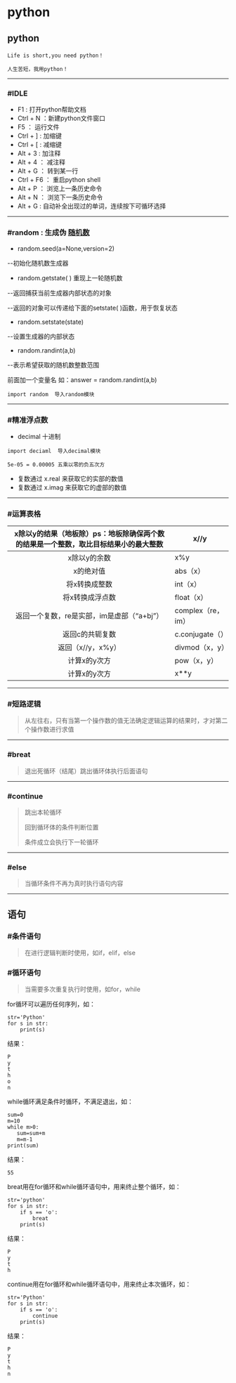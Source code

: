 # python



## python

```shell
Life is short,you need python！

人生苦短，我用python！
```

---



### #IDLE

* F1 : 打开python帮助文档
* Ctrl + N ：新建python文件窗口
* F5 ： 运行文件
* Ctrl + ] : 加缩键
* Ctrl + [ : 减缩键
* Alt + 3 : 加注释
* Alt + 4 ： 减注释
* Alt + G ： 转到某一行
* Ctrl + F6 ： 重启python shell
* Alt + P ： 浏览上一条历史命令
* Alt + N ： 浏览下一条历史命令
* Alt + G : 自动补全出现过的单词，连续按下可循环选择 

---



### #random : 生成伪 <u>随机数</u>



* random.seed(a=None,version=2)

 --初始化随机数生成器



* random.getstate( ) 重现上一轮随机数

 --返回捕获当前生成器内部状态的对象

 --返回的对象可以传递给下面的setstate( )函数，用于恢复状态



* random.setstate(state)

 --设置生成器的内部状态



* random.randint(a,b)

 --表示希望获取的随机数整数范围

 前面加一个变量名 如：answer = random.randint(a,b)



```shell
import random  导入random模块
```

---



### #精准浮点数



* decimal 十进制 

```shell
import deciaml  导入decimal模块
```

```shell
5e-05 = 0.00005 五乘以零的负五次方
```

* 复数通过 x.real 来获取它的实部的数值
* 复数通过 x.imag 来获取它的虚部的数值

---



### #运算表格



| x除以y的结果（地板除）ps：地板除确保两个数的结果是一个整数，取比目标结果小的最大整数 | x//y              |
| :----------------------------------------------------------: | ----------------- |
|                         x除以y的余数                         | x%y               |
|                          x的绝对值                           | abs（x）          |
|                        将x转换成整数                         | int（x）          |
|                       将x转换成浮点数                        | float（x）        |
|          返回一个复数，re是实部，im是虚部（“a+bj”）          | complex（re，im） |
|                       返回c的共轭复数                        | c.conjugate（）   |
|                      返回（x//y，x%y）                       | divmod（x，y）    |
|                         计算x的y次方                         | pow（x，y）       |
|                         计算x的y次方                         | x**y              |

---



### #短路逻辑

> 从左往右，只有当第一个操作数的值无法确定逻辑运算的结果时，才对第二个操作数进行求值

---



### #breat

> 退出死循环（结尾）跳出循环体执行后面语句

---



### #continue

> 跳出本轮循环
>
> 回到循环体的条件判断位置
>
> 条件成立会执行下一轮循环

---



### #else

> 当循环条件不再为真时执行语句内容

---





## 语句

### #条件语句

> 在进行逻辑判断时使用，如if，elif，else



### #循环语句

> 当需要多次重复执行时使用，如for，while

for循环可以遍历任何序列，如：

```shell
str='Python'
for s in str:
    print(s)
```

结果：

```shell
P
y
t
h
o
n
```



while循环满足条件时循环，不满足退出，如：

```shell
sum=0
m=10
while m>0:
   sum=sum+m
   m=m-1
print(sum)
```

结果：

```SHELL
55
```



breat用在for循环和while循环语句中，用来终止整个循环，如：

```shell
str='python'
for s in str:
    if s == 'o':
        breat
    print(s)
```

结果：

```shell
P
y
t
h
```



continue用在for循环和while循环语句中，用来终止本次循环，如：

```shell
str='Python'
for s in str:
    if s == 'o':
        continue
    print(s)
```

结果：

```shell
P
y
t
h
n
```



